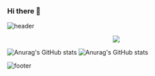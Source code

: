 ### Hi there 👋

![header](https://capsule-render.vercel.app/api?type=waving&color=auto&height=200&section=header&text=hello%20world&fontSize=90)

<p align='center'> </p>
<p align='center'>
  <a href="https://padlet.com/zkkhkm9w5p/ksipwnhszw8krszn">
    <img src="https://img.shields.io/badge/%EB%B0%A9%EB%AA%85%EB%A1%9D-danny-yellow"/>
  </a>
</p>

![Anurag's GitHub stats](https://github-readme-stats.vercel.app/api?username=Jiwook00&theme=gruvbox_light&show_icons=true$count_private=true&include_all_commits=true)
![Anurag's GitHub stats](https://github-readme-stats.vercel.app/api/top-langs?username=Jiwook00&theme=gruvbox_light&show_icons=true)

![footer](https://capsule-render.vercel.app/api?type=waving&color=auto&height=200&section=footer&text=bye&fontSize=90)


<!--
**Jiwook00/Jiwook00** is a ✨ _special_ ✨ repository because its `README.md` (this file) appears on your GitHub profile.

Here are some ideas to get you started:

- 🔭 I’m currently working on ...
- 🌱 I’m currently learning ...
- 👯 I’m looking to collaborate on ...
- 🤔 I’m looking for help with ...
- 💬 Ask me about ...
- 📫 How to reach me: ...
- 😄 Pronouns: ...
- ⚡ Fun fact: ...
-->
